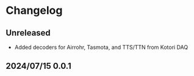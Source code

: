 # Changelog


## Unreleased
- Added decoders for Airrohr, Tasmota, and TTS/TTN from Kotori DAQ

## 2024/07/15 0.0.1
